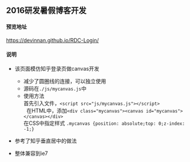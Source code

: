 ## 2016研发暑假博客开发

#### 预览地址
https://devinnan.github.io/RDC-Login/

#### 说明

- 该页面模仿知乎登录页做canvas开发  
    - 减少了圆圈线的连接，可以独立使用
    - 源码在```./js/mycanvas.js```中  
    - 使用方法  
    首先引入文件，```<script src="js/mycanvas.js"></script>```  
    在HTML中，添加```<div class="mycanvas"><canvas id="mycanvas"></canvas></div>```  
    在CSS中指定样式 ```.mycanvas {position: absolute;top: 0;z-index: -1;}```  
    
- 参考了知乎垂直居中的做法
- 整体兼容到ie7


